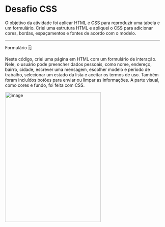 # Desafio CSS 

O objetivo da atividade foi aplicar HTML e CSS para reproduzir uma tabela e um formulário. Criei uma estrutura HTML e apliquei o CSS para adicionar cores, bordas, espaçamentos e fontes de acordo com o modelo.
________________________________________________________________________________________________________
Formulário 🗒️


Neste código, criei uma página em HTML com um formulário de interação. Nele, o usuário pode preencher dados pessoais, como nome, endereço, bairro, cidade, escrever uma mensagem, escolher modelo e período de trabalho, selecionar um estado da lista e aceitar os termos de uso. Também foram incluídos botões para enviar ou limpar as informações. A parte visual, como cores e fundo, foi feita com CSS.

<img width="311" height="422" alt="image" src="https://github.com/user-attachments/assets/fe5e9118-cf0a-4e2d-8070-e4665da9f7a6" />

